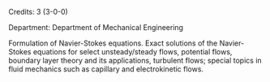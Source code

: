 Credits: 3 (3-0-0)

Department: Department of Mechanical Engineering

Formulation of Navier-Stokes equations. Exact solutions of the Navier-Stokes equations for select unsteady/steady flows, potential flows, boundary layer theory and its applications, turbulent flows; special topics in fluid mechanics such as capillary and electrokinetic flows.